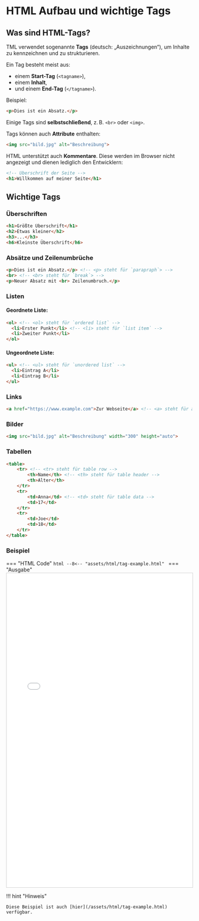 # HTML Aufbau und wichtige Tags

## Was sind HTML-Tags?

TML verwendet sogenannte **Tags** (deutsch: „Auszeichnungen“), um Inhalte zu kennzeichnen und zu strukturieren.

Ein Tag besteht meist aus:

- einem **Start-Tag** (`<tagname>`),
- einem **Inhalt**,
- und einem **End-Tag** (`</tagname>`).

Beispiel:
```html
<p>Dies ist ein Absatz.</p>
```

Einige Tags sind **selbstschließend**, z. B. `<br>` oder `<img>`.

Tags können auch **Attribute** enthalten:
```html
<img src="bild.jpg" alt="Beschreibung">
```

HTML unterstützt auch **Kommentare**. Diese werden im Browser nicht angezeigt und dienen lediglich den Entwicklern:

```html
<!-- Überschrift der Seite -->
<h1>Willkommen auf meiner Seite</h1>
```

## Wichtige Tags

### Überschriften

```html
<h1>Größte Überschrift</h1>
<h2>Etwas kleiner</h2>
<h3>...</h3>
<h6>Kleinste Überschrift</h6>
```

### Absätze und Zeilenumbrüche

```html
<p>Dies ist ein Absatz.</p> <!-- <p> steht für `parapraph`> -->
<br> <!-- <br> steht für `break`> -->
<p>Neuer Absatz mit <br> Zeilenumbruch.</p>
```

### Listen

#### Geordnete Liste:
```html
<ol> <!-- <ol> steht für `ordered list` -->
  <li>Erster Punkt</li> <!-- <li> steht für `list item` -->
  <li>Zweiter Punkt</li>
</ol>
```

#### Ungeordnete Liste:
```html
<ul> <!-- <ul> steht für `unordered list` -->
  <li>Eintrag A</li>
  <li>Eintrag B</li>
</ul>
```

### Links

```html
<a href="https://www.example.com">Zur Webseite</a> <!-- <a> steht für anchor -->
```

### Bilder

```html
<img src="bild.jpg" alt="Beschreibung" width="300" height="auto">
```

### Tabellen

```html
<table>
    <tr> <!-- <tr> steht für table row -->
        <th>Name</th> <!-- <th> steht für table header -->
        <th>Alter</th>
    </tr>
    <tr>
        <td>Anna</td> <!-- <td> steht für table data -->
        <td>17</td>
    </tr>
    <tr>
        <td>Joe</td>
        <td>18</td>
    </tr>
</table>
```

### Beispiel

=== "HTML Code"
    ```html
    --8<-- "assets/html/tag-example.html"
    ```
=== "Ausgabe"
    <iframe src="/assets/html/tag-example.html" width="100%" height="850px" style="border:1px solid #ccc;"></iframe>

!!! hint "Hinweis"

    Diese Beispiel ist auch [hier](/assets/html/tag-example.html) verfügbar.
